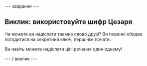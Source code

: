 \--- завдання \---

## Виклик: використовуйте шифр Цезаря

Чи можете ви надіслати таємне слово друзі? Ви повинні обидва погодитися на секретний ключ, перш ніж почати.

Ви навіть можете надіслати цілі речення один одному!

\--- / виклик \---